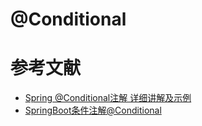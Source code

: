 # @Conditional



# 参考文献

- [Spring @Conditional注解 详细讲解及示例](https://blog.csdn.net/xcy1193068639/article/details/81491071)
- [SpringBoot条件注解@Conditional](https://www.cnblogs.com/zhixiang-org-cn/p/9703736.html)